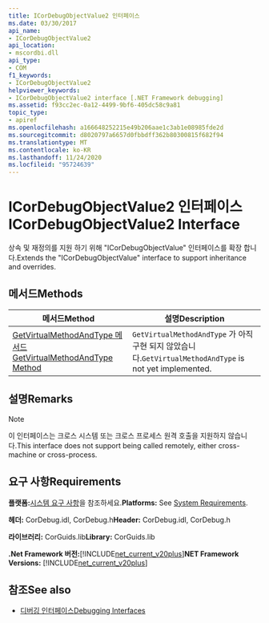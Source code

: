 ```yaml
---
title: ICorDebugObjectValue2 인터페이스
ms.date: 03/30/2017
api_name:
- ICorDebugObjectValue2
api_location:
- mscordbi.dll
api_type:
- COM
f1_keywords:
- ICorDebugObjectValue2
helpviewer_keywords:
- ICorDebugObjectValue2 interface [.NET Framework debugging]
ms.assetid: f93cc2ec-0a12-4499-9bf6-405dc58c9a81
topic_type:
- apiref
ms.openlocfilehash: a166648252215e49b206aae1c3ab1e08985fde2d
ms.sourcegitcommit: d8020797a6657d0fbbdff362b80300815f682f94
ms.translationtype: MT
ms.contentlocale: ko-KR
ms.lasthandoff: 11/24/2020
ms.locfileid: "95724639"
---
```

# <a name="icordebugobjectvalue2-interface"></a><span data-ttu-id="b1a5a-102">ICorDebugObjectValue2 인터페이스</span><span class="sxs-lookup"><span data-stu-id="b1a5a-102">ICorDebugObjectValue2 Interface</span></span>

<span data-ttu-id="b1a5a-103">상속 및 재정의를 지원 하기 위해 "ICorDebugObjectValue" 인터페이스를 확장 합니다.</span><span class="sxs-lookup"><span data-stu-id="b1a5a-103">Extends the "ICorDebugObjectValue" interface to support inheritance and overrides.</span></span>  
  
## <a name="methods"></a><span data-ttu-id="b1a5a-104">메서드</span><span class="sxs-lookup"><span data-stu-id="b1a5a-104">Methods</span></span>  
  
|<span data-ttu-id="b1a5a-105">메서드</span><span class="sxs-lookup"><span data-stu-id="b1a5a-105">Method</span></span>|<span data-ttu-id="b1a5a-106">설명</span><span class="sxs-lookup"><span data-stu-id="b1a5a-106">Description</span></span>|  
|------------|-----------------|  
|[<span data-ttu-id="b1a5a-107">GetVirtualMethodAndType 메서드</span><span class="sxs-lookup"><span data-stu-id="b1a5a-107">GetVirtualMethodAndType Method</span></span>](icordebugobjectvalue2-getvirtualmethodandtype-method.md)|<span data-ttu-id="b1a5a-108">`GetVirtualMethodAndType` 가 아직 구현 되지 않았습니다.</span><span class="sxs-lookup"><span data-stu-id="b1a5a-108">`GetVirtualMethodAndType` is not yet implemented.</span></span>|  
  
## <a name="remarks"></a><span data-ttu-id="b1a5a-109">설명</span><span class="sxs-lookup"><span data-stu-id="b1a5a-109">Remarks</span></span>  
  
> [!NOTE]
> <span data-ttu-id="b1a5a-110">이 인터페이스는 크로스 시스템 또는 크로스 프로세스 원격 호출을 지원하지 않습니다.</span><span class="sxs-lookup"><span data-stu-id="b1a5a-110">This interface does not support being called remotely, either cross-machine or cross-process.</span></span>  
  
## <a name="requirements"></a><span data-ttu-id="b1a5a-111">요구 사항</span><span class="sxs-lookup"><span data-stu-id="b1a5a-111">Requirements</span></span>  

 <span data-ttu-id="b1a5a-112">**플랫폼:**[시스템 요구 사항](../../get-started/system-requirements.md)을 참조하세요.</span><span class="sxs-lookup"><span data-stu-id="b1a5a-112">**Platforms:** See [System Requirements](../../get-started/system-requirements.md).</span></span>  
  
 <span data-ttu-id="b1a5a-113">**헤더:** CorDebug.idl, CorDebug.h</span><span class="sxs-lookup"><span data-stu-id="b1a5a-113">**Header:** CorDebug.idl, CorDebug.h</span></span>  
  
 <span data-ttu-id="b1a5a-114">**라이브러리:** CorGuids.lib</span><span class="sxs-lookup"><span data-stu-id="b1a5a-114">**Library:** CorGuids.lib</span></span>  
  
 <span data-ttu-id="b1a5a-115">**.Net Framework 버전:**[!INCLUDE[net_current_v20plus](../../../../includes/net-current-v20plus-md.md)]</span><span class="sxs-lookup"><span data-stu-id="b1a5a-115">**NET Framework Versions:** [!INCLUDE[net_current_v20plus](../../../../includes/net-current-v20plus-md.md)]</span></span>  
  
## <a name="see-also"></a><span data-ttu-id="b1a5a-116">참조</span><span class="sxs-lookup"><span data-stu-id="b1a5a-116">See also</span></span>

- [<span data-ttu-id="b1a5a-117">디버깅 인터페이스</span><span class="sxs-lookup"><span data-stu-id="b1a5a-117">Debugging Interfaces</span></span>](debugging-interfaces.md)
